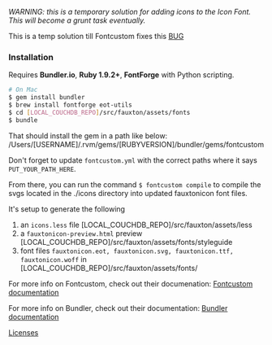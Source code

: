 *WARNING:  this is a temporary solution for adding icons to the Icon Font. This will become a grunt task eventually.*

This is a temp solution till Fontcustom fixes this [BUG](https://github.com/FontCustom/fontcustom/issues/172)<br>

### Installation

Requires **Bundler.io**, **Ruby 1.9.2+**, **FontForge** with Python scripting.

```sh
# On Mac
$ gem install bundler
$ brew install fontforge eot-utils
$ cd [LOCAL_COUCHDB_REPO]/src/fauxton/assets/fonts
$ bundle
```

That should install the gem in a path like below:
/Users/[USERNAME]/.rvm/gems/[RUBYVERSION]/bundler/gems/fontcustom

Don't forget to update `fontcustom.yml` with the correct paths where it says `PUT_YOUR_PATH_HERE`.

From there, you can run the command `$ fontcustom compile` to compile the svgs located in the ./icons directory into updated fauxtonicon font files. 

It's setup to generate the following 
1. an `icons.less` file [LOCAL_COUCHDB_REPO]/src/fauxton/assets/less
2. a `fauxtonicon-preview.html` preview [LOCAL_COUCHDB_REPO]/src/fauxton/assets/fonts/styleguide
3. font files `fauxtonicon.eot, fauxtonicon.svg, fauxtonicon.ttf, fauxtonicon.woff` in [LOCAL_COUCHDB_REPO]/src/fauxton/assets/fonts/


For more info on Fontcustom, check out their documenation: [Fontcustom documentation](https://github.com/FontCustom/fontcustom)

For more info on Bundler, check out their documentation:  [Bundler documentation](http://bundler.io)


[Licenses](https://github.com/FontCustom/fontcustom/blob/master/LICENSES.txt)